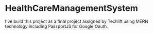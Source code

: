 # HealthCareManagementSystem
I've build this project as a final project assigned by Techlift using MERN technology including PassportJS for Google Oauth.
